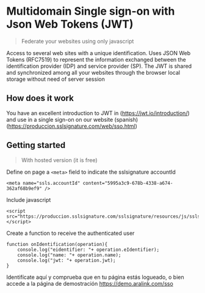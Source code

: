 # Multidomain Single sign-on with Json Web Tokens (JWT)
> Federate your websites using only javascript

Access to several web sites with a unique identification. Uses JSON Web Tokens (RFC7519) to represent the information exchanged between the identification provider (IDP) and service provider (SP). The JWT is shared and synchronized among all your websites through the browser local storage without need of server session

## How does it work
You have an excellent introduction to JWT in (https://jwt.io/introduction/) and use in a single sign-on on our website (spanish) (https://produccion.sslsignature.com/web/sso.html)

## Getting started
> With hosted version (it is free)

Define on page a `<meta>` field to indicate the sslsignature accountId
```
<meta name="ssls.accountId" content="5995a3c9-678b-4338-a674-362af68b9ef9" />
```
Include javascript
```
<script src="https://produccion.sslsignature.com/sslsignature/resources/js/sslssso.js"></script>
```
Create a function to receive the authenticated user
```
function onIdentification(operation){
    console.log("eidentifier: "+ operation.eIdentifier);
    console.log("name: "+ operation.name);
    console.log("jwt: "+ operation.jwt);
}
```
Identifícate aquí y comprueba que en tu página estás logueado, o bien accede a la página de demostración https://demo.aralink.com/sso

